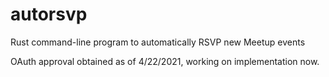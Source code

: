# autorsvp
Rust command-line program to automatically RSVP new Meetup events

OAuth approval obtained as of 4/22/2021, working on implementation now.
